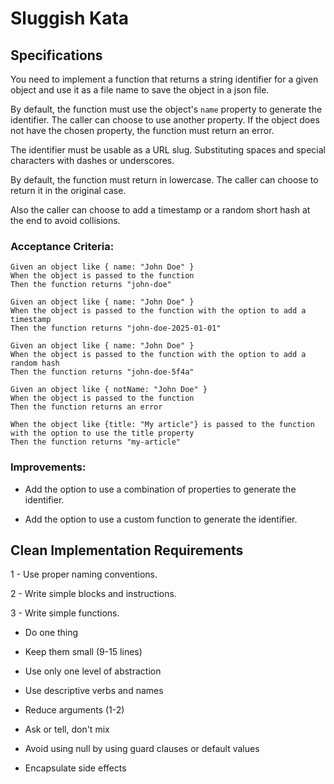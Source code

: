 # Sluggish Kata

## Specifications

You need to implement a function that returns a string identifier for a given object and use it as a file name to save the object in a json file. 

By default, the function must use the object's `name` property to generate the identifier. The caller can choose to use another property. If the object does not have the chosen property, the function must return an error.

The identifier must be usable as a URL slug. Substituting spaces and special characters with dashes or underscores.

By default, the function must return in lowercase. The caller can choose to return it in the original case.

Also the caller can choose to add a timestamp or a random short hash at the end to avoid collisions.

### Acceptance Criteria:

```gherkin
Given an object like { name: "John Doe" }
When the object is passed to the function
Then the function returns "john-doe"
```


```gherkin
Given an object like { name: "John Doe" }
When the object is passed to the function with the option to add a timestamp
Then the function returns "john-doe-2025-01-01"
```

```gherkin
Given an object like { name: "John Doe" }
When the object is passed to the function with the option to add a random hash
Then the function returns "john-doe-5f4a"
```

```gherkin
Given an object like { notName: "John Doe" }
When the object is passed to the function
Then the function returns an error
```

```gherkin
When the object like {title: "My article"} is passed to the function with the option to use the title property
Then the function returns "my-article"
```

### Improvements:

- Add the option to use a combination of properties to generate the identifier.

- Add the option to use a custom function to generate the identifier.


## Clean Implementation Requirements

1 - Use proper naming conventions.

2 - Write simple blocks and instructions.

3 - Write simple functions.

  - Do one thing

  - Keep them small (9-15 lines)

  - Use only one level of abstraction

  - Use descriptive verbs and names

  - Reduce arguments (1-2)

  - Ask or tell, don't mix

  - Avoid using null by using guard clauses or default values

  - Encapsulate side effects
